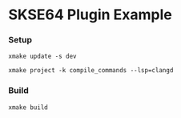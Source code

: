# SKSE64 Plugin Example

### Setup
```shell
xmake update -s dev

xmake project -k compile_commands --lsp=clangd
```

### Build
```shell
xmake build
```